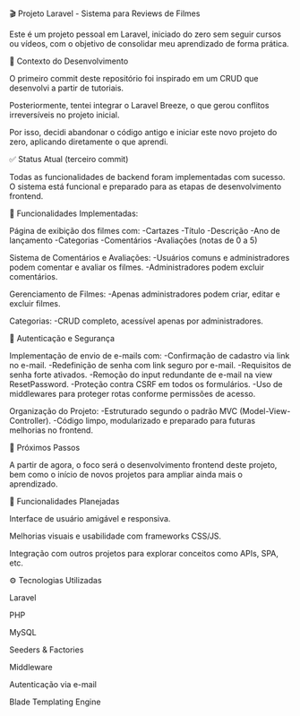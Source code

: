 🎬 Projeto Laravel - Sistema para Reviews de Filmes

Este é um projeto pessoal em Laravel, iniciado do zero sem seguir cursos ou vídeos, com o objetivo de consolidar meu aprendizado de forma prática.

🚀 Contexto do Desenvolvimento

O primeiro commit deste repositório foi inspirado em um CRUD que desenvolvi a partir de tutoriais.

Posteriormente, tentei integrar o Laravel Breeze, o que gerou conflitos irreversíveis no projeto inicial.

Por isso, decidi abandonar o código antigo e iniciar este novo projeto do zero, aplicando diretamente o que aprendi.

✅ Status Atual (terceiro commit)

Todas as funcionalidades de backend foram implementadas com sucesso. O sistema está funcional e preparado para as etapas de desenvolvimento frontend.

🔧 Funcionalidades Implementadas:

Página de exibição dos filmes com:
-Cartazes
-Título
-Descrição
-Ano de lançamento
-Categorias
-Comentários
-Avaliações (notas de 0 a 5)

Sistema de Comentários e Avaliações:
-Usuários comuns e administradores podem comentar e avaliar os filmes.
-Administradores podem excluir comentários.

Gerenciamento de Filmes:
-Apenas administradores podem criar, editar e excluir filmes.

Categorias:
-CRUD completo, acessível apenas por administradores.


🔐 Autenticação e Segurança

Implementação de envio de e-mails com:
-Confirmação de cadastro via link no e-mail.
-Redefinição de senha com link seguro por e-mail.
-Requisitos de senha forte ativados.
-Remoção do input redundante de e-mail na view ResetPassword.
-Proteção contra CSRF em todos os formulários.
-Uso de middlewares para proteger rotas conforme permissões de acesso.

Organização do Projeto:
-Estruturado segundo o padrão MVC (Model-View-Controller).
-Código limpo, modularizado e preparado para futuras melhorias no frontend.

🎯 Próximos Passos

A partir de agora, o foco será o desenvolvimento frontend deste projeto, bem como o início de novos projetos para ampliar ainda mais o aprendizado.

📝 Funcionalidades Planejadas

Interface de usuário amigável e responsiva.

Melhorias visuais e usabilidade com frameworks CSS/JS.

Integração com outros projetos para explorar conceitos como APIs, SPA, etc.

⚙️ Tecnologias Utilizadas

Laravel

PHP

MySQL

Seeders & Factories

Middleware

Autenticação via e-mail

Blade Templating Engine